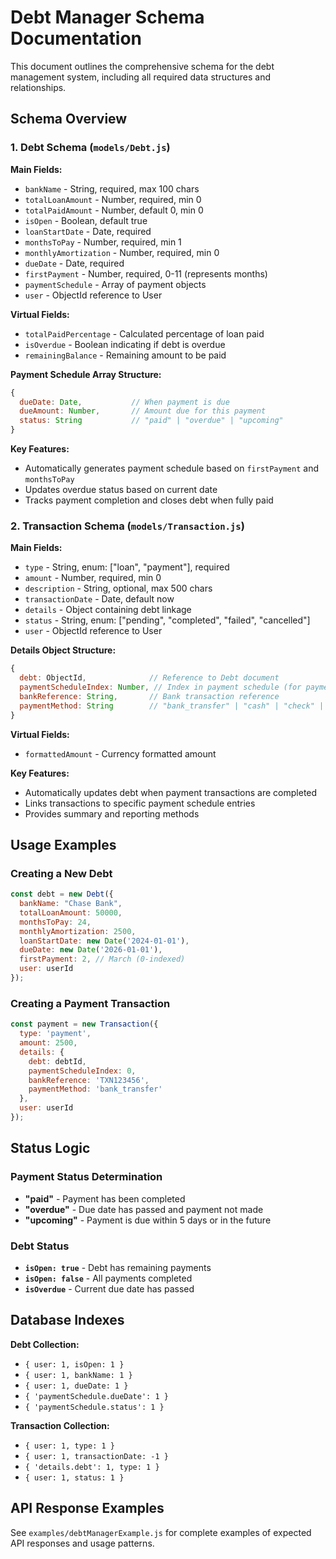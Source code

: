 # Debt Manager Schema Documentation

This document outlines the comprehensive schema for the debt management system, including all required data structures and relationships.

## Schema Overview

### 1. Debt Schema (`models/Debt.js`)

**Main Fields:**
- `bankName` - String, required, max 100 chars
- `totalLoanAmount` - Number, required, min 0
- `totalPaidAmount` - Number, default 0, min 0
- `isOpen` - Boolean, default true
- `loanStartDate` - Date, required
- `monthsToPay` - Number, required, min 1
- `monthlyAmortization` - Number, required, min 0
- `dueDate` - Date, required
- `firstPayment` - Number, required, 0-11 (represents months)
- `paymentSchedule` - Array of payment objects
- `user` - ObjectId reference to User

**Virtual Fields:**
- `totalPaidPercentage` - Calculated percentage of loan paid
- `isOverdue` - Boolean indicating if debt is overdue
- `remainingBalance` - Remaining amount to be paid

**Payment Schedule Array Structure:**
```javascript
{
  dueDate: Date,           // When payment is due
  dueAmount: Number,       // Amount due for this payment
  status: String           // "paid" | "overdue" | "upcoming"
}
```

**Key Features:**
- Automatically generates payment schedule based on `firstPayment` and `monthsToPay`
- Updates overdue status based on current date
- Tracks payment completion and closes debt when fully paid

### 2. Transaction Schema (`models/Transaction.js`)

**Main Fields:**
- `type` - String, enum: ["loan", "payment"], required
- `amount` - Number, required, min 0
- `description` - String, optional, max 500 chars
- `transactionDate` - Date, default now
- `details` - Object containing debt linkage
- `status` - String, enum: ["pending", "completed", "failed", "cancelled"]
- `user` - ObjectId reference to User

**Details Object Structure:**
```javascript
{
  debt: ObjectId,              // Reference to Debt document
  paymentScheduleIndex: Number, // Index in payment schedule (for payments)
  bankReference: String,       // Bank transaction reference
  paymentMethod: String        // "bank_transfer" | "cash" | "check" | "online" | "auto_debit"
}
```

**Virtual Fields:**
- `formattedAmount` - Currency formatted amount

**Key Features:**
- Automatically updates debt when payment transactions are completed
- Links transactions to specific payment schedule entries
- Provides summary and reporting methods

## Usage Examples

### Creating a New Debt
```javascript
const debt = new Debt({
  bankName: "Chase Bank",
  totalLoanAmount: 50000,
  monthsToPay: 24,
  monthlyAmortization: 2500,
  loanStartDate: new Date('2024-01-01'),
  dueDate: new Date('2026-01-01'),
  firstPayment: 2, // March (0-indexed)
  user: userId
});
```

### Creating a Payment Transaction
```javascript
const payment = new Transaction({
  type: 'payment',
  amount: 2500,
  details: {
    debt: debtId,
    paymentScheduleIndex: 0,
    bankReference: 'TXN123456',
    paymentMethod: 'bank_transfer'
  },
  user: userId
});
```

## Status Logic

### Payment Status Determination
- **"paid"** - Payment has been completed
- **"overdue"** - Due date has passed and payment not made
- **"upcoming"** - Payment is due within 5 days or in the future

### Debt Status
- **`isOpen: true`** - Debt has remaining payments
- **`isOpen: false`** - All payments completed
- **`isOverdue`** - Current due date has passed

## Database Indexes

**Debt Collection:**
- `{ user: 1, isOpen: 1 }`
- `{ user: 1, bankName: 1 }`
- `{ user: 1, dueDate: 1 }`
- `{ 'paymentSchedule.dueDate': 1 }`
- `{ 'paymentSchedule.status': 1 }`

**Transaction Collection:**
- `{ user: 1, type: 1 }`
- `{ user: 1, transactionDate: -1 }`
- `{ 'details.debt': 1, type: 1 }`
- `{ user: 1, status: 1 }`

## API Response Examples

See `examples/debtManagerExample.js` for complete examples of expected API responses and usage patterns.
